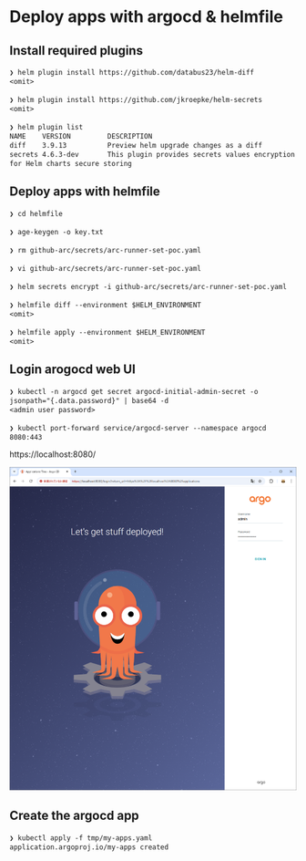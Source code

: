 # Deploy apps with argocd & helmfile

## Install required plugins
```console
❯ helm plugin install https://github.com/databus23/helm-diff
<omit>

❯ helm plugin install https://github.com/jkroepke/helm-secrets
<omit>

❯ helm plugin list
NAME    VERSION         DESCRIPTION
diff    3.9.13          Preview helm upgrade changes as a diff
secrets 4.6.3-dev       This plugin provides secrets values encryption for Helm charts secure storing
```

## Deploy apps with helmfile
```console
❯ cd helmfile

❯ age-keygen -o key.txt

❯ rm github-arc/secrets/arc-runner-set-poc.yaml

❯ vi github-arc/secrets/arc-runner-set-poc.yaml

❯ helm secrets encrypt -i github-arc/secrets/arc-runner-set-poc.yaml

❯ helmfile diff --environment $HELM_ENVIRONMENT
<omit>

❯ helmfile apply --environment $HELM_ENVIRONMENT
<omit>
```

## Login arogocd web UI
```console
❯ kubectl -n argocd get secret argocd-initial-admin-secret -o jsonpath="{.data.password}" | base64 -d
<admin user password>

❯ kubectl port-forward service/argocd-server --namespace argocd 8080:443
```

https://localhost:8080/

![](./docs/images/login_web_ui.png)


## Create the argocd app
```console
❯ kubectl apply -f tmp/my-apps.yaml
application.argoproj.io/my-apps created
```
